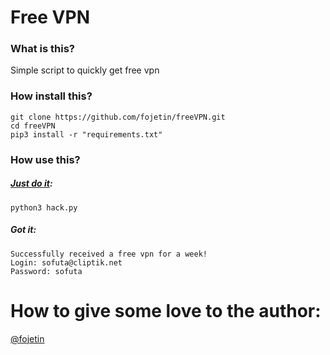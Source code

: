 # Free VPN

### What is this?
Simple script to quickly get free vpn

### How install this?
```
git clone https://github.com/fojetin/freeVPN.git
cd freeVPN
pip3 install -r "requirements.txt"
```

### How use this?
##### [Just do it](https://coub.com/view/jb3xl):
```
python3 hack.py
```
##### Got it:
```
Successfully received a free vpn for a week!
Login: sofuta@cliptik.net
Password: sofuta
```

# How to give some love to the author:
[@fojetin](https://t.me/fojetin)